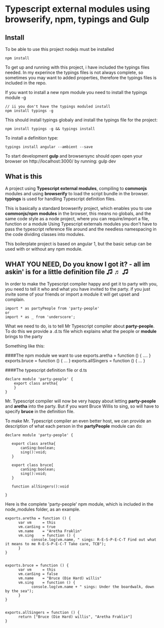 # Typescript external modules using browserify, npm, typings and Gulp

## Install
To be able to use this project nodejs must be installed

    npm install


To get up and running with this project, i have included the typings files needed.
In my experince the typings files is not always complete, so sometimes you may want to added properties, therefore
the typings files is included in the repo.

If you want to install a new npm module you need to install the typings module -g

    // ii you don't have the typings moduled install
    npm install typings -g




This should install typings globaly and install the typings file for the project:

    npm install typings -g && typings install


To install a definition type:

	typings install angular --ambient --save


To start development **gulp** and browsersync should open open your browser on http://localhost:3000/ by running:
    gulp dev



## What is this
A project using **Typescript external modules**, compiling to **commonjs** modules and using **browserify** to load the script bundle in the browser. **typings** is used for handling Typescript definition files.

This is basically a standard browserify project, which enables you to use **commonjs/npm modules** in the browser, this means no globals, and the same code style as a node project, where you can require/import a file, function or a module
Using Typescript externals modules you don't have to pass the typescript reference file around and the needless namespacing in the code dividing classes into modules.

This boilerplate project is based on angular 1, but the basic setup can be used with or without any npm module.


## WHAT YOU NEED, Do you know I got it? - all im askin' is for a little definition file ♫ ♬ ♫
In order to make the Typescript compiler happy and get it to party with you, you need to tell it who and what you have invited to the party.
if you just invite some of your friends or import a module it will get upset and complain.

    import * as partyPeople from 'party-people'
	or
    import * as _ from 'underscore';


What we need to do, is to tell Mr Typescript compiler about **party-people**.
To do this we provide a .d.ts file which explains what the people or **module** brings to the party

Something like this:

####The npm module we want to use
	exports.aretha = function () {
		  ....
	}
	exports.bruce = function () {
		  ...
	}
	exports.allSingers = function () {
		...
	}

####The typescript definition file or d.ts

    declare module 'party-people' {
        export class aretha{
        }
	}


Mr. Typescript compiler will now be very happy about letting **party-people** and **aretha** into the party.
But if you want Bruce Willis to sing, so will have to specify **bruce** in the definition file.

To make Mr. Typescript compiler an even better host, we can provide an description of what each person in the **partyPeople** module can do:

	declare module 'party-people' {

	   export class aretha{
	       canSing:boolean;
	       sing():void;
	   }

	   export class bruce{
	       canSing:boolean;
	       sing():void;
	   }

	   function allSingers():void

	}


Here is the complete 'party-people' npm module, which is included in the node_modules folder, as an example.

	exports.aretha = function () {
		  var vm     = this
		  vm.canSing = true
		  vm.name    = "Aretha Fraklin"
		  vm.sing    = function () {
				console.log(vm.name, " sings: R-E-S-P-E-C-T Find out what it means to me R-E-S-P-E-C-T Take care, TCB");
		  }
	}


	exports.bruce = function () {
		  var vm     = this
		  vm.canSing = false
		  vm.name    = "Bruce (Die Hard) willis"
		  vm.sing    = function () {
				console.log(vm.name + " sings: Under the boardwalk, down by the sea");
		  }
	}


	exports.allSingers = function () {
		  return ["Bruce (Die Hard) willis", "Aretha Fraklin"]
	}



